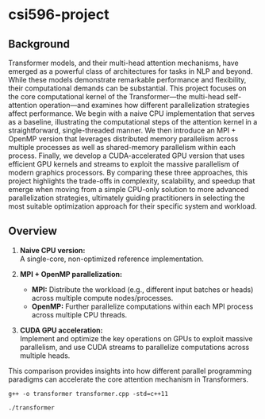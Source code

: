 # csi596-project

## Background
Transformer models, and their multi-head attention mechanisms, have emerged as a powerful class of architectures for tasks in NLP and beyond. While these models demonstrate remarkable performance and flexibility, their computational demands can be substantial. This project focuses on the core computational kernel of the Transformer—the multi-head self-attention operation—and examines how different parallelization strategies affect performance. We begin with a naive CPU implementation that serves as a baseline, illustrating the computational steps of the attention kernel in a straightforward, single-threaded manner. We then introduce an MPI + OpenMP version that leverages distributed memory parallelism across multiple processes as well as shared-memory parallelism within each process. Finally, we develop a CUDA-accelerated GPU version that uses efficient GPU kernels and streams to exploit the massive parallelism of modern graphics processors. By comparing these three approaches, this project highlights the trade-offs in complexity, scalability, and speedup that emerge when moving from a simple CPU-only solution to more advanced parallelization strategies, ultimately guiding practitioners in selecting the most suitable optimization approach for their specific system and workload.

## Overview
1. **Naive CPU version:**  
   A single-core, non-optimized reference implementation.

2. **MPI + OpenMP parallelization:**  
   - **MPI:** Distribute the workload (e.g., different input batches or heads) across multiple compute nodes/processes.
   - **OpenMP:** Further parallelize computations within each MPI process across multiple CPU threads.

3. **CUDA GPU acceleration:**  
   Implement and optimize the key operations on GPUs to exploit massive parallelism, and use CUDA streams to parallelize computations across multiple heads.

This comparison provides insights into how different parallel programming paradigms can accelerate the core attention mechanism in Transformers.

```
g++ -o transformer transformer.cpp -std=c++11
```
```
./transformer   
```
